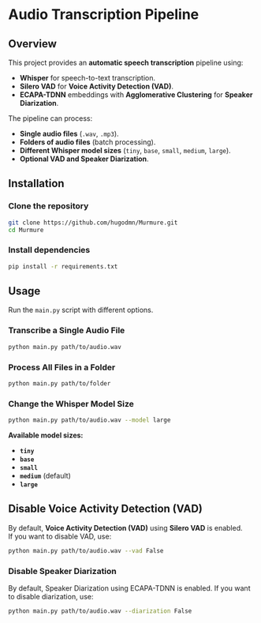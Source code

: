 # Audio Transcription Pipeline

## Overview
This project provides an **automatic speech transcription** pipeline using:
- **Whisper** for speech-to-text transcription.
- **Silero VAD** for **Voice Activity Detection (VAD)**.
- **ECAPA-TDNN** embeddings with **Agglomerative Clustering** for **Speaker Diarization**.

The pipeline can process:
- **Single audio files** (`.wav`, `.mp3`).
- **Folders of audio files** (batch processing).
- **Different Whisper model sizes** (`tiny`, `base`, `small`, `medium`, `large`).
- **Optional VAD and Speaker Diarization**.

## Installation

### Clone the repository

```sh
git clone https://github.com/hugodmn/Murmure.git
cd Murmure
```

### Install dependencies

```sh
pip install -r requirements.txt
```

## Usage

Run the `main.py` script with different options.

### Transcribe a Single Audio File

```sh
python main.py path/to/audio.wav
```

### Process All Files in a Folder

```sh
python main.py path/to/folder
```

### Change the Whisper Model Size

```sh
python main.py path/to/audio.wav --model large
```
**Available model sizes:**
- **`tiny`**
- **`base`**
- **`small`**
- **`medium`** (default)
- **`large`**

## Disable Voice Activity Detection (VAD)

By default, **Voice Activity Detection (VAD)** using **Silero VAD** is enabled.  
If you want to disable VAD, use:

```sh
python main.py path/to/audio.wav --vad False
```

### Disable Speaker Diarization 

By default, Speaker Diarization using ECAPA-TDNN is enabled.
If you want to disable diarization, use:

```sh
python main.py path/to/audio.wav --diarization False 
```


